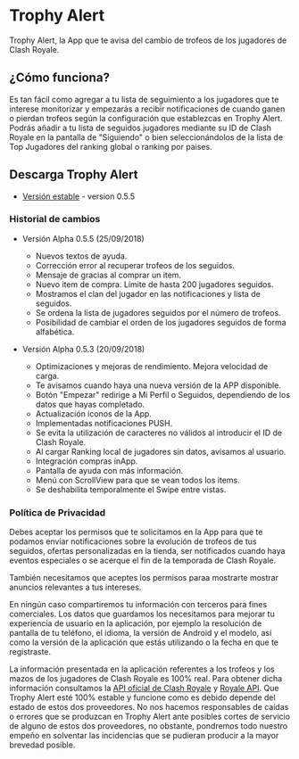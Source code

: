 # Trophy Alert
Trophy Alert, la App que te avisa del cambio de trofeos de los jugadores de Clash Royale.

## ¿Cómo funciona?
Es tan fácil como agregar a tu lista de seguimiento a los jugadores que te interese monitorizar y empezarás a recibir notificaciones de cuando ganen o pierdan trofeos según la configuración que establezcas en Trophy Alert. Podrás añadir a tu lista de seguidos jugadores mediante su ID de Clash Royale en la pantalla de "Siguiendo" o bien seleccionándolos de la lista de Top Jugadores del ranking global o ranking por paises.

## Descarga Trophy Alert
* [Versión estable](https://play.google.com/store/apps/details?id=com.jonatanjumbert.trophyalert) - version 0.5.5

### Historial de cambios
* Versión Alpha 0.5.5 (25/09/2018)
  * Nuevos textos de ayuda.
  * Corrección error al recuperar trofeos de los seguidos.
  * Mensaje de gracias al comprar un item.
  * Nuevo item de compra. Límite de hasta 200 jugadores seguidos.
  * Mostramos el clan del jugador en las notificaciones y lista de seguidos.
  * Se ordena la lista de jugadores seguidos por el número de trofeos.
  * Posibilidad de cambiar el orden de los jugadores seguidos de forma alfabética.

* Versión Alpha 0.5.3 (20/09/2018)
  * Optimizaciones y mejoras de rendimiento. Mejora velocidad de carga.
  * Te avisamos cuando haya una nueva versión de la APP disponible.
  * Botón "Empezar" redirige a Mi Perfil o Seguidos, dependiendo de los datos que hayas completado.
  * Actualización iconos de la App.
  * Implementadas notificaciones PUSH.
  * Se evita la utilización de caracteres no válidos al introducir el ID de Clash Royale.
  * Al cargar Ranking local de jugadores sin datos, avisamos al usuario.
  * Integración compras inApp.
  * Pantalla de ayuda con más información.
  * Menú con ScrollView para que se vean todos los items.
  * Se deshabilita temporalmente el Swipe entre vistas.
  

### Política de Privacidad
Debes aceptar los permisos que te solicitamos en la App para que te podamos enviar notificaciones sobre la evolución de trofeos de tus seguidos, ofertas personalizadas en la tienda, ser notificados cuando haya eventos especiales o se acerque el fin de la temporada de Clash Royale.

También necesitamos que aceptes los permisos paraa mostrarte mostrar anuncios relevantes a tus intereses.

En ningún caso compartiremos tu información con terceros para fines comerciales. Los datos que guardamos los necesitamos para mejorar tu experiencia de usuario en la aplicación, por ejemplo la resolución de pantalla de tu teléfono, el idioma, la versión de Android y el modelo, así como la versión de la aplicación que estás utilizando o la fecha en que te registraste.

La información presentada en la aplicación referentes a los trofeos y los mazos de los jugadores de Clash Royale es 100% real. Para obtener dicha información consultamos la [API oficial de Clash Royale](https://developer.clashroyale.com/) y [Royale API](https://royaleapi.com/). Que Trophy Alert esté 100% estable y funcione como es debido depende del estado de estos dos proveedores. No nos hacemos responsables de caídas o errores que se produzcan en Trophy Alert ante posibles cortes de servicio de alguno de estos dos proveedores, no obstante, pondremos todo nuestro empeño en solventar las incidencias que se pudieran producir a la mayor brevedad posible. 
